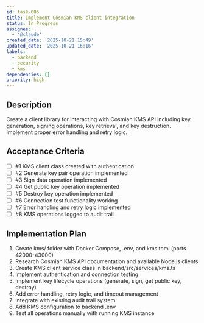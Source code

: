 ```yaml
---
id: task-005
title: Implement Cosmian KMS client integration
status: In Progress
assignee:
  - '@claude'
created_date: '2025-10-21 15:49'
updated_date: '2025-10-21 16:16'
labels:
  - backend
  - security
  - kms
dependencies: []
priority: high
---
```


## Description

<!-- SECTION:DESCRIPTION:BEGIN -->
Create a client library for interacting with Cosmian KMS API including key generation, signing operations, key retrieval, and key destruction. Implement proper error handling and retry logic.
<!-- SECTION:DESCRIPTION:END -->

## Acceptance Criteria
<!-- AC:BEGIN -->
- [ ] #1 KMS client class created with authentication
- [ ] #2 Generate key pair operation implemented
- [ ] #3 Sign data operation implemented
- [ ] #4 Get public key operation implemented
- [ ] #5 Destroy key operation implemented
- [ ] #6 Connection test functionality working
- [ ] #7 Error handling and retry logic implemented
- [ ] #8 KMS operations logged to audit trail
<!-- AC:END -->

## Implementation Plan

<!-- SECTION:PLAN:BEGIN -->
1. Create kms/ folder with Docker Compose, .env, and kms.toml (ports 42000-43000)
2. Research Cosmian KMS API documentation and available Node.js clients
3. Create KMS client service class in backend/src/services/kms.ts
4. Implement authentication and connection testing
5. Implement key lifecycle operations (generate, sign, get public key, destroy)
6. Add error handling, retry logic, and timeout management
7. Integrate with existing audit trail system
8. Add KMS configuration to backend .env
9. Test all operations manually with running KMS instance
<!-- SECTION:PLAN:END -->
